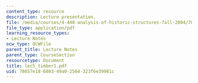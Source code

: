 ```yaml
---
content_type: resource
description: Lecture presentation.
file: /media/courses/4-448-analysis-of-historic-structures-fall-2004/78657e18680349a02564323f6e39981c_lec5_timber1.pdf
file_type: application/pdf
learning_resource_types:
- Lecture Notes
ocw_type: OCWFile
parent_title: Lecture Notes
parent_type: CourseSection
resourcetype: Document
title: lec5_timber1.pdf
uid: 78657e18-6803-49a0-2564-323f6e39981c
---
```


